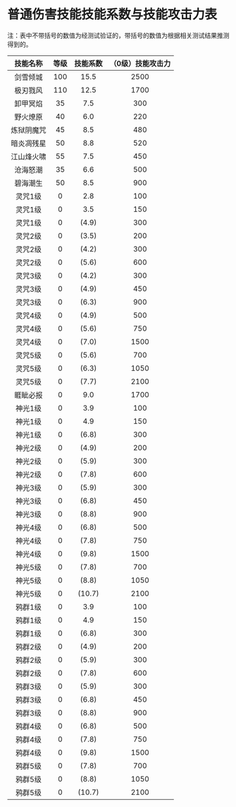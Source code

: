 # 普通伤害技能技能系数与技能攻击力表

注：表中不带括号的数值为经测试验证的，带括号的数值为根据相关测试结果推测得到的。

| 技能名称 | 等级 | 技能系数 | （0级）技能攻击力 |
| :----: | :----: | :----: | :----: |
| 剑雪倾城 | 100 | 15.5 | 2500 |
| 极刃戮风 | 110 | 12.5 | 1700 |
| 卸甲冥焰 | 35 | 7.5 | 300 |
| 野火燎原 | 40 | 6.0 | 220 |
| 炼狱阴魔咒 | 45 | 8.5 | 480 |
| 暗炎凋残星 | 50 | 8.8 | 520 |
| 江山烽火啸 | 55 | 7.5 | 450 |
| 沧海怒潮 | 35 | 6.6 | 500 |
| 碧海潮生 | 50 | 8.5 | 900 |
| 灵咒1级 | 0 | 2.8 | 100 |
| 灵咒1级 | 0 | 3.5 | 150 |
| 灵咒1级 | 0 | (4.9) | 300 |
| 灵咒2级 | 0 | (3.5) | 200 |
| 灵咒2级 | 0 | (4.2) | 300 |
| 灵咒2级 | 0 | (5.6) | 600 |
| 灵咒3级 | 0 | (4.2) | 300 |
| 灵咒3级 | 0 | (4.9) | 450 |
| 灵咒3级 | 0 | (6.3) | 900 |
| 灵咒4级 | 0 | (4.9) | 500 |
| 灵咒4级 | 0 | (5.6) | 750 |
| 灵咒4级 | 0 | (7.0) | 1500 |
| 灵咒5级 | 0 | (5.6) | 700 |
| 灵咒5级 | 0 | (6.3) | 1050 |
| 灵咒5级 | 0 | (7.7) | 2100 |
| 睚眦必报 | 0 | 9.0 | 1700 |
| 神光1级 | 0 | 3.9 | 100 |
| 神光1级 | 0 | 4.9 | 150 |
| 神光1级 | 0 | (6.8) | 300 |
| 神光2级 | 0 | (4.9) | 200 |
| 神光2级 | 0 | (5.9) | 300 |
| 神光2级 | 0 | (7.8) | 600 |
| 神光3级 | 0 | (5.9) | 300 |
| 神光3级 | 0 | (6.8) | 450 |
| 神光3级 | 0 | (8.8) | 900 |
| 神光4级 | 0 | (6.8) | 500 |
| 神光4级 | 0 | (7.8) | 750 |
| 神光4级 | 0 | (9.8) | 1500 |
| 神光5级 | 0 | (7.8) | 700 |
| 神光5级 | 0 | (8.8) | 1050 |
| 神光5级 | 0 | (10.7) | 2100 |
| 鸦群1级 | 0 | 3.9 | 100 |
| 鸦群1级 | 0 | 4.9 | 150 |
| 鸦群1级 | 0 | (6.8) | 300 |
| 鸦群2级 | 0 | (4.9) | 200 |
| 鸦群2级 | 0 | (5.9) | 300 |
| 鸦群2级 | 0 | (7.8) | 600 |
| 鸦群3级 | 0 | (5.9) | 300 |
| 鸦群3级 | 0 | (6.8) | 450 |
| 鸦群3级 | 0 | (8.8) | 900 |
| 鸦群4级 | 0 | (6.8) | 500 |
| 鸦群4级 | 0 | (7.8) | 750 |
| 鸦群4级 | 0 | (9.8) | 1500 |
| 鸦群5级 | 0 | (7.8) | 700 |
| 鸦群5级 | 0 | (8.8) | 1050 |
| 鸦群5级 | 0 | (10.7) | 2100 |
